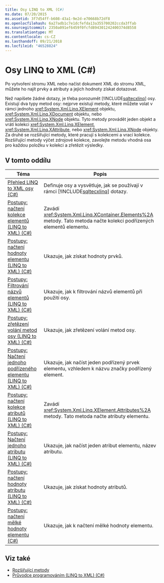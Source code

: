 ```yaml
---
title: Osy LINQ to XML (C#)
ms.date: 07/20/2015
ms.assetid: 3f7d54ff-b608-43a1-9e2d-e70668b72df8
ms.openlocfilehash: 6a27adb1c7e1dcfefda13a355700202ccda3ffab
ms.sourcegitcommit: 2350a091ef6459f0fcfd894301242400374d8558
ms.translationtype: MT
ms.contentlocale: cs-CZ
ms.lasthandoff: 09/21/2018
ms.locfileid: "46528824"
---
```

# <a name="linq-to-xml-axes-c"></a>Osy LINQ to XML (C#)
Po vytvoření stromu XML nebo načíst dokument XML do stromu XML, můžete ho najít prvky a atributy a jejich hodnoty získat dotazovat.  
  
 Než napíšete žádné dotazy, je třeba porozumět [!INCLUDE[sqltecxlinq](~/includes/sqltecxlinq-md.md)] osy. Existují dva typy metod osy: nejprve existují metody, které můžete volat v rámci jednoho <xref:System.Xml.Linq.XElement> objektu, <xref:System.Xml.Linq.XDocument> objektu, nebo <xref:System.Xml.Linq.XNode> objektu. Tyto metody provádět jeden objekt a vrátí kolekci <xref:System.Xml.Linq.XElement>, <xref:System.Xml.Linq.XAttribute>, nebo <xref:System.Xml.Linq.XNode> objekty. Za druhé se rozšiřující metody, které pracují s kolekcemi a vrací kolekce. Rozšiřující metody výčet zdrojové kolekce, zavolejte metodu vhodná osa pro každou položku v kolekci a zřetězit výsledky.  
  
## <a name="in-this-section"></a>V tomto oddílu  
  
|Téma|Popis|  
|-----------|-----------------|  
|[Přehled LINQ to XML osy (C#)](../../../../csharp/programming-guide/concepts/linq/linq-to-xml-axes-overview.md)|Definuje osy a vysvětluje, jak se používají v rámci [!INCLUDE[sqltecxlinq](~/includes/sqltecxlinq-md.md)] dotazy.|  
|[Postupy: načtení kolekce elementů (LINQ to XML) (C#)](../../../../csharp/programming-guide/concepts/linq/how-to-retrieve-a-collection-of-elements-linq-to-xml.md)|Zavádí <xref:System.Xml.Linq.XContainer.Elements%2A> metody. Tato metoda načte kolekci podřízených elementů elementu.|  
|[Postupy: načtení hodnoty elementu (LINQ to XML) (C#)](../../../../csharp/programming-guide/concepts/linq/how-to-retrieve-the-value-of-an-element-linq-to-xml.md)|Ukazuje, jak získat hodnoty prvků.|  
|[Postupy: Filtrování názvů elementů (LINQ to XML) (C#)](../../../../csharp/programming-guide/concepts/linq/how-to-filter-on-element-names-linq-to-xml.md)|Ukazuje, jak k filtrování názvů elementů při použití osy.|  
|[Postupy: zřetězení volání metod osy (LINQ to XML) (C#)](../../../../csharp/programming-guide/concepts/linq/how-to-chain-axis-method-calls-linq-to-xml.md)|Ukazuje, jak zřetězení volání metod osy.|  
|[Postupy: Načtení jednoho podřízeného elementu (LINQ to XML) (C#)](../../../../csharp/programming-guide/concepts/linq/how-to-retrieve-a-single-child-element-linq-to-xml.md)|Ukazuje, jak načíst jeden podřízený prvek elementu, vzhledem k názvu značky podřízený element.|  
|[Postupy: načtení kolekce atributů (LINQ to XML) (C#)](../../../../csharp/programming-guide/concepts/linq/how-to-retrieve-a-collection-of-attributes-linq-to-xml.md)|Zavádí <xref:System.Xml.Linq.XElement.Attributes%2A> metody. Tato metoda načte atributy elementu.|  
|[Postupy: Načtení jednoho atributu (LINQ to XML) (C#)](../../../../csharp/programming-guide/concepts/linq/how-to-retrieve-a-single-attribute-linq-to-xml.md)|Ukazuje, jak načíst jeden atribut elementu, název atributu.|  
|[Postupy: načtení hodnoty atributu (LINQ to XML) (C#)](../../../../csharp/programming-guide/concepts/linq/how-to-retrieve-the-value-of-an-attribute-linq-to-xml.md)|Ukazuje, jak získat hodnoty atributů.|  
|[Postupy: načtení mělké hodnoty elementu (C#)](../../../../csharp/programming-guide/concepts/linq/how-to-retrieve-the-shallow-value-of-an-element.md)|Ukazuje, jak k načtení mělké hodnoty elementu.|  
  
## <a name="see-also"></a>Viz také

- [Rozšiřující metody](../../../../csharp/programming-guide/classes-and-structs/extension-methods.md)  
- [Průvodce programováním (LINQ to XML) (C#)](../../../../csharp/programming-guide/concepts/linq/programming-guide-linq-to-xml.md)
